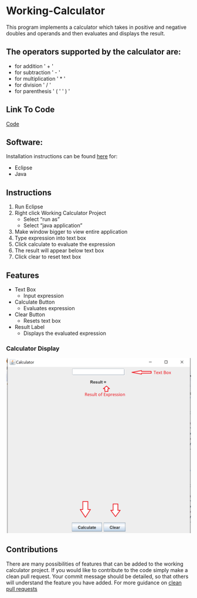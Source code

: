 # Working-Calculator

This program implements a calculator which takes in positive and negative doubles and operands and then evaluates and displays the result.

## The operators supported by the calculator are:
- for addition ' + '
- for subtraction ' - '
- for multiplication ' * '
- for division ' / '
- for parenthesis ' ( ' ' ) '

## Link To Code
[Code](src)

## Software:
Installation instructions can be found [here](link/link) for:
- Eclipse
- Java

## Instructions
1. Run Eclipse
2. Right click Working Calculator Project
    - Select “run as”
    - Select “java application”
3. Make window bigger to view entire application
4. Type expression into text box
5. Click calculate to evaluate the expression
6. The result will appear below text box
7. Click clear to reset text box

## Features
- Text Box
  - Input expression
- Calculate Button
  - Evaluates expression
- Clear Button
  - Resets text box
- Result Label
  - Displays the evaluated expression
### Calculator Display
![](READimage.png)

## Contributions
There are many possibilities of features that can be added to the working calculator project. If you would like to contribute to the code simply make a clean pull request. Your commit message should be detailed, so that others will understand the feature you have added. For more guidance on [clean pull requests](https://github.com/MarcDiethelm/contributing/blob/master/README.md)
